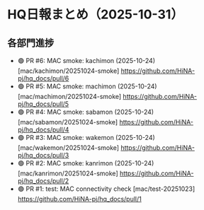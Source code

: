 # HQ日報まとめ（2025-10-31）

## 各部門進捗
- 🟢 PR #6: MAC smoke: kachimon (2025-10-24)  [mac/kachimon/20251024-smoke]  https://github.com/HiNA-pj/hq_docs/pull/6
- 🟢 PR #5: MAC smoke: machimon (2025-10-24)  [mac/machimon/20251024-smoke]  https://github.com/HiNA-pj/hq_docs/pull/5
- 🟢 PR #4: MAC smoke: sabamon (2025-10-24)  [mac/sabamon/20251024-smoke]  https://github.com/HiNA-pj/hq_docs/pull/4
- 🟢 PR #3: MAC smoke: wakemon (2025-10-24)  [mac/wakemon/20251024-smoke]  https://github.com/HiNA-pj/hq_docs/pull/3
- 🟢 PR #2: MAC smoke: kanrimon (2025-10-24)  [mac/kanrimon/20251024-smoke]  https://github.com/HiNA-pj/hq_docs/pull/2
- 🟢 PR #1: test: MAC connectivity check  [mac/test-20251023]  https://github.com/HiNA-pj/hq_docs/pull/1

